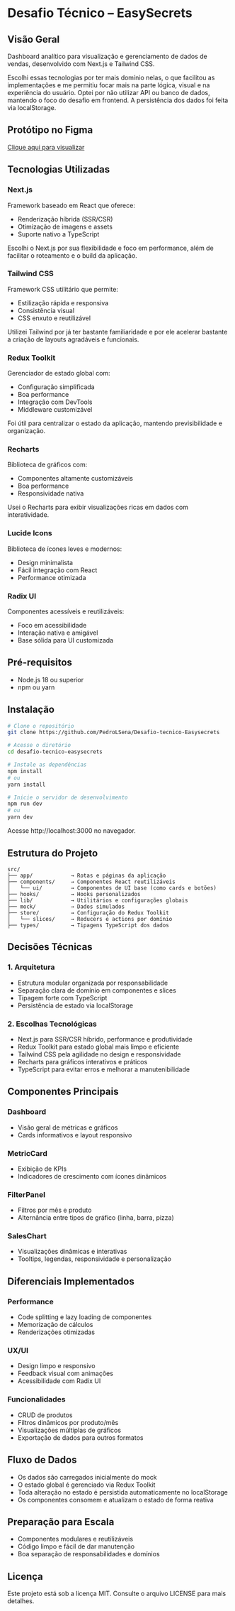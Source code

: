 # Desafio Técnico – EasySecrets

## Visão Geral
Dashboard analítico para visualização e gerenciamento de dados de vendas, desenvolvido com Next.js e Tailwind CSS.

Escolhi essas tecnologias por ter mais domínio nelas, o que facilitou as implementações e me permitiu focar mais na parte lógica, visual e na experiência do usuário.
Optei por não utilizar API ou banco de dados, mantendo o foco do desafio em frontend. A persistência dos dados foi feita via localStorage.

## Protótipo no Figma
[Clique aqui para visualizar](https://www.figma.com/design/wKnJEaGswZKhbvL9QDlhvq/Untitled?node-id=0-1&p=f&t=gk3cUI00A9LL6P4j-0)

## Tecnologias Utilizadas

### Next.js
Framework baseado em React que oferece:
- Renderização híbrida (SSR/CSR)
- Otimização de imagens e assets
- Suporte nativo a TypeScript

Escolhi o Next.js por sua flexibilidade e foco em performance, além de facilitar o roteamento e o build da aplicação.

### Tailwind CSS
Framework CSS utilitário que permite:
- Estilização rápida e responsiva
- Consistência visual
- CSS enxuto e reutilizável

Utilizei Tailwind por já ter bastante familiaridade e por ele acelerar bastante a criação de layouts agradáveis e funcionais.

### Redux Toolkit
Gerenciador de estado global com:
- Configuração simplificada
- Boa performance
- Integração com DevTools
- Middleware customizável

Foi útil para centralizar o estado da aplicação, mantendo previsibilidade e organização.

### Recharts
Biblioteca de gráficos com:
- Componentes altamente customizáveis
- Boa performance
- Responsividade nativa

Usei o Recharts para exibir visualizações ricas em dados com interatividade.

### Lucide Icons
Biblioteca de ícones leves e modernos:
- Design minimalista
- Fácil integração com React
- Performance otimizada

### Radix UI
Componentes acessíveis e reutilizáveis:
- Foco em acessibilidade
- Interação nativa e amigável
- Base sólida para UI customizada

## Pré-requisitos
- Node.js 18 ou superior
- npm ou yarn

## Instalação

```bash
# Clone o repositório
git clone https://github.com/PedroLSena/Desafio-tecnico-Easysecrets

# Acesse o diretório
cd desafio-tecnico-easysecrets

# Instale as dependências
npm install
# ou
yarn install

# Inicie o servidor de desenvolvimento
npm run dev
# ou
yarn dev
```

Acesse http://localhost:3000 no navegador.

## Estrutura do Projeto

```
src/
├── app/            → Rotas e páginas da aplicação
├── components/     → Componentes React reutilizáveis
│   └── ui/         → Componentes de UI base (como cards e botões)
├── hooks/          → Hooks personalizados
├── lib/            → Utilitários e configurações globais
├── mock/           → Dados simulados
├── store/          → Configuração do Redux Toolkit
│   └── slices/     → Reducers e actions por domínio
├── types/          → Tipagens TypeScript dos dados
```

## Decisões Técnicas

### 1. Arquitetura
- Estrutura modular organizada por responsabilidade
- Separação clara de domínio em componentes e slices
- Tipagem forte com TypeScript
- Persistência de estado via localStorage

### 2. Escolhas Tecnológicas
- Next.js para SSR/CSR híbrido, performance e produtividade
- Redux Toolkit para estado global mais limpo e eficiente
- Tailwind CSS pela agilidade no design e responsividade
- Recharts para gráficos interativos e práticos
- TypeScript para evitar erros e melhorar a manutenibilidade

## Componentes Principais

### Dashboard
- Visão geral de métricas e gráficos
- Cards informativos e layout responsivo

### MetricCard
- Exibição de KPIs
- Indicadores de crescimento com ícones dinâmicos

### FilterPanel
- Filtros por mês e produto
- Alternância entre tipos de gráfico (linha, barra, pizza)

### SalesChart
- Visualizações dinâmicas e interativas
- Tooltips, legendas, responsividade e personalização

## Diferenciais Implementados

### Performance
- Code splitting e lazy loading de componentes
- Memorização de cálculos
- Renderizações otimizadas

### UX/UI
- Design limpo e responsivo
- Feedback visual com animações
- Acessibilidade com Radix UI

### Funcionalidades
- CRUD de produtos
- Filtros dinâmicos por produto/mês
- Visualizações múltiplas de gráficos
- Exportação de dados para outros formatos

## Fluxo de Dados
- Os dados são carregados inicialmente do mock
- O estado global é gerenciado via Redux Toolkit
- Toda alteração no estado é persistida automaticamente no localStorage
- Os componentes consomem e atualizam o estado de forma reativa

## Preparação para Escala
- Componentes modulares e reutilizáveis
- Código limpo e fácil de dar manutenção
- Boa separação de responsabilidades e domínios

## Licença
Este projeto está sob a licença MIT.
Consulte o arquivo LICENSE para mais detalhes.
